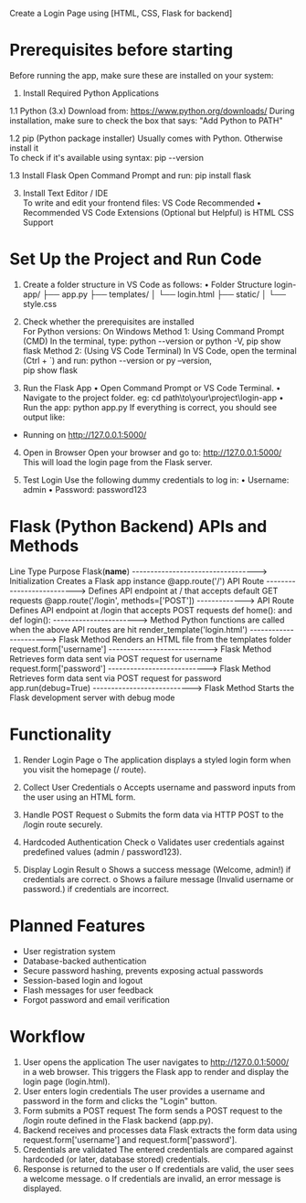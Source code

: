 Create a Login Page using 
 [HTML, CSS, Flask for backend] 
# Prerequisites before starting 
Before running the app, make sure these are installed on your system: 
1. Install Required Python Applications
   
1.1 Python (3.x) 
Download from: https://www.python.org/downloads/ 
During installation, make sure to check the box that says: "Add Python to PATH" 

1.2 pip (Python package installer) 
Usually comes with Python. Otherwise install it  
To check if it's available using syntax: pip --version

1.3 Install Flask 
Open Command Prompt and run: pip install flask 
 
3. Install Text Editor / IDE  
To write and edit your frontend files: VS Code  Recommended 
• Recommended VS Code Extensions (Optional but Helpful)  is HTML CSS 
Support  
 
# Set Up the Project and Run Code

1. Create a folder structure in VS Code as follows: 
• Folder Structure 
login-app/ 
├── app.py 
├── templates/ 
│   └── login.html 
├── static/ 
│   └── style.css 
 
 
2. Check whether the prerequisites are installed  
For Python versions: On Windows 
Method 1: Using Command Prompt (CMD) 
In the terminal, type: python --version or python -V, pip show flask 
Method 2: (Using VS Code Terminal) 
In VS Code, open the terminal (Ctrl + `) and run: python --version or py –version,  
pip show flask 
 
3. Run the Flask App 
• Open Command Prompt or VS Code Terminal. 
• Navigate to the project folder. eg:  cd path\to\your\project\login-app 
• Run the app: python app.py 
If everything is correct, you should see output like:  
* Running on http://127.0.0.1:5000/ 
 
4. Open in Browser 
Open your browser and go to: http://127.0.0.1:5000/ 
This will load the login page from the Flask server. 
 
5. Test Login 
Use the following dummy credentials to log in: 
• Username: admin 
• Password: password123 
 
 
# Flask (Python Backend) APIs and Methods 
 
Line	Type	                                            Purpose
Flask(__name__)	 ---------------------------------->  Initialization	Creates a Flask app instance
@app.route('/')	API Route	--------------------------> Defines API endpoint at / that accepts default GET requests
@app.route('/login', methods=['POST']) -------------> API Route	Defines API endpoint at /login that accepts POST requests
def home(): and def login(): -----------------------> Method	Python functions are called when the above API routes are hit
render_template('login.html')	----------------------> Flask Method	Renders an HTML file from the templates folder
request.form['username'] ---------------------------> Flask Method	Retrieves form data sent via POST request for username
request.form['password']	---------------------------> Flask Method	Retrieves form data sent via POST request for password
app.run(debug=True)	     ---------------------------> Flask Method	Starts the Flask development server with debug mode 
 
# Functionality 
 
1. Render Login Page 
o The application displays a styled login form when you visit the homepage 
 (/ route). 
2. Collect User Credentials 
o Accepts username and password inputs from the user using an HTML form. 
3. Handle POST Request 
o Submits the form data via HTTP POST to the /login route securely. 
4. Hardcoded Authentication Check 
o Validates user credentials against predefined values (admin / 
password123). 
 
5. Display Login Result 
o Shows a success message (Welcome, admin!) if credentials are correct. 
o Shows a failure message (Invalid username or password.) if credentials are 
incorrect. 
 
# Planned Features 
- User registration system
- Database-backed authentication
- Secure password hashing, prevents exposing actual passwords
- Session-based login and logout
 - Flash messages for user feedback
  - Forgot password and email verification 
 
# Workflow 
1. User opens the application 
The user navigates to http://127.0.0.1:5000/ in a web browser. This triggers the 
Flask app to render and display the login page (login.html). 
2. User enters login credentials 
The user provides a username and password in the form and clicks the "Login" 
button. 
3. Form submits a POST request 
The form sends a POST request to the /login route defined in the Flask backend 
(app.py). 
4. Backend receives and processes data 
Flask extracts the form data using request.form['username'] and 
request.form['password']. 
5. Credentials are validated 
The entered credentials are compared against hardcoded (or later, database
stored) credentials. 
6. Response is returned to the user 
o If credentials are valid, the user sees a welcome message. 
o If credentials are invalid, an error message is displayed. 
 
